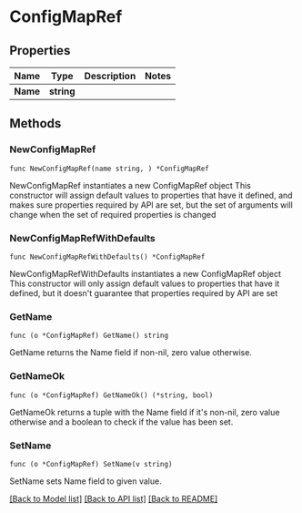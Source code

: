 # ConfigMapRef

## Properties

Name | Type | Description | Notes
------------ | ------------- | ------------- | -------------
**Name** | **string** |  | 

## Methods

### NewConfigMapRef

`func NewConfigMapRef(name string, ) *ConfigMapRef`

NewConfigMapRef instantiates a new ConfigMapRef object
This constructor will assign default values to properties that have it defined,
and makes sure properties required by API are set, but the set of arguments
will change when the set of required properties is changed

### NewConfigMapRefWithDefaults

`func NewConfigMapRefWithDefaults() *ConfigMapRef`

NewConfigMapRefWithDefaults instantiates a new ConfigMapRef object
This constructor will only assign default values to properties that have it defined,
but it doesn't guarantee that properties required by API are set

### GetName

`func (o *ConfigMapRef) GetName() string`

GetName returns the Name field if non-nil, zero value otherwise.

### GetNameOk

`func (o *ConfigMapRef) GetNameOk() (*string, bool)`

GetNameOk returns a tuple with the Name field if it's non-nil, zero value otherwise
and a boolean to check if the value has been set.

### SetName

`func (o *ConfigMapRef) SetName(v string)`

SetName sets Name field to given value.



[[Back to Model list]](../README.md#documentation-for-models) [[Back to API list]](../README.md#documentation-for-api-endpoints) [[Back to README]](../README.md)


